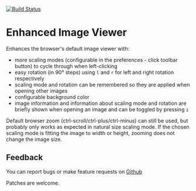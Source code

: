 [![Build Status](https://travis-ci.org/sblask/webextension-enhanced-image-viewer.svg?branch=master)](https://travis-ci.org/sblask/webextension-enhanced-image-viewer)

Enhanced Image Viewer
=====================

Enhances the browser's default image viewer with:

 - more scaling modes (configurable in the preferences - click toolbar button)
   to cycle through when left-clicking
 - easy rotation (in 90° steps) using `l` and `r` for left and right rotation
   respectively
 - scaling mode and rotation can be remembered so they are applied when opening
   other images
 - configurable background color
 - image information and information about scaling mode and rotation are
   briefly shown when opening an image and can be toggled by pressing `i`

Default browser zoom (ctrl-scroll/ctrl-plus/ctrl-minus) can still be used, but
probably only works as expected in natural size scaling mode. If the chosen
scaling mode is fitting the image to width or height, zooming does not change
the image size.

Feedback
--------

You can report bugs or make feature requests on
[Github](https://github.com/sblask/webextension-enhanced-image-viewer)

Patches are welcome.

